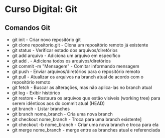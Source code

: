 # Curso Digital: Git

## Comandos Git

* git init - Criar novo repositório git
* git clone repositorio.git - Clona um repositório remoto já existente
* git status - Verificar estado dos arquivos/diretórios
* git add arquivo - Adiciona um arquivo em específico
* git add . - Adiciona todos os arquivos/diretórios
* git commit -m "Mensagem" - Comitar informando mensagem
* git push - Enviar arquivos/diretórios para o repositório remoto
* git pull - Atualizar os arquivos na branch atual de acordo com o repositório remoto
* git fetch - Buscar as alterações, mas não aplica-las no branch atual
* git log - Exibir histórico
* git restore - Restaura os arquivos que estão visiveis (working tree) para serem idênticos aos do commit atual (HEAD)
* git branch - Listar branches
* git branch nome_branch - Cria uma nova branch
* git checkout nome_branch - Troca para uma branch existente]
* git checkout -b nome_branch - Criar uma nova branch e troca para ela
* git merge nome_branch - merge entre as branches atual e referenciada
